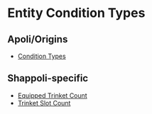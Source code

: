 # Entity Condition Types

## Apoli/Origins

-   [Condition Types](https://origins.readthedocs.io/en/latest/types/entity_condition_types/)

## Shappoli-specific

-   [Equipped Trinket Count](entity/equipped_trinket_count.md)
-   [Trinket Slot Count](entity/trinket_slot_count.md)
